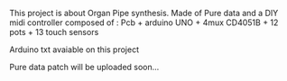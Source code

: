 This project is about Organ Pipe synthesis. Made of Pure data and a DIY midi controller composed of : Pcb + arduino UNO + 4mux CD4051B + 12 pots + 13 touch sensors

Arduino txt avaiable on this project

Pure data patch will be uploaded soon...
